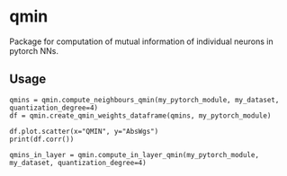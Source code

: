 # qmin
Package for computation of mutual information of individual neurons in pytorch NNs.

## Usage
```
qmins = qmin.compute_neighbours_qmin(my_pytorch_module, my_dataset, quantization_degree=4)
df = qmin.create_qmin_weights_dataframe(qmins, my_pytorch_module)

df.plot.scatter(x="QMIN", y="AbsWgs")
print(df.corr())

qmins_in_layer = qmin.compute_in_layer_qmin(my_pytorch_module, my_dataset, quantization_degree=4)
```
